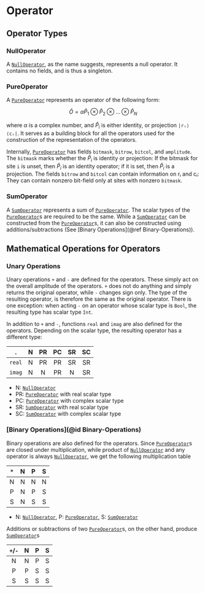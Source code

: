 # Operator

## Operator Types

### NullOperator

A [`NullOperator`](@ref), as the name suggests, represents a null operator.
It contains no fields, and is thus a singleton.

### PureOperator

A [`PureOperator`](@ref) represents an operator of the following form:
```math
\hat{O} = \alpha \hat{P}_1 \otimes \hat{P}_2 \otimes \ldots \otimes \hat{P}_N
```
where $\alpha$ is a complex number, and $\hat{P}_i$ is either identity, or projection ``|rᵢ⟩⟨cᵢ|``.
It serves as a building block for all the operators used for the construction of the representation of the operators.


Internally, [`PureOperator`](@ref) has fields `bitmask`, `bitrow`, `bitcol`, and `amplitude`.
The `bitmask` marks whether the $\hat{P}_i$ is identity or projection:
If the bitmask for site `i` is unset, then $\hat{P}_i$ is an identity operator;
if it is set, then $\hat{P}_{i}$ is a projection.
The fields `bitrow` and `bitcol` can contain information on rᵢ and cᵢ:
They can contain nonzero bit-field only at sites with nonzero `bitmask`.

### SumOperator

A [`SumOperator`](@ref) represents a sum of [`PureOperator`](@ref).
The scalar types of the [`PureOperator`](@ref)s are required to be the same.
While a [`SumOperator`](@ref) can be constructed from the [`PureOperator`](@ref)s,
it can also be constructed using additions/subtractions (See [Binary Operations](@ref Binary-Operations)).

## Mathematical Operations for Operators

### Unary Operations

Unary operations `+` and `-` are defined for the operators.
These simply act on the overall amplitude of the operators.
`+` does not do anything and simply returns the original operator, while `-` changes sign only.
The type of the resulting operator, is therefore the same as the original operator.
There is one exception: when acting `-` on an operator whose scalar type is `Bool`, the resulting type has scalar type `Int`.


In addition to `+` and `-`, functions `real` and `imag` are also defined for the operators.
Depending on the scalar type, the resulting operator has a different type:

|    .     |  N  | PR | PC | SR | SC |
|:--------:|:---:|:--:|:--:|:--:|:--:|
|  `real`  |  N  | PR | PR | SR | SR |
|  `imag`  |  N  | N  | PR | N  | SR |

- N: [`NullOperator`](@ref)
- PR: [`PureOperator`](@ref) with real scalar type
- PC: [`PureOperator`](@ref) with complex scalar type
- SR: [`SumOperator`](@ref) with real scalar type
- SC: [`SumOperator`](@ref) with complex scalar type

### [Binary Operations](@id Binary-Operations)

Binary operations are also defined for the operators.
Since [`PureOperator`](@ref)s are closed under multiplication,
while product of [`NullOperator`](@ref) and any operator is always [`NullOperator`](@ref),
we get the following multiplication table

| `*`    | N | P | S |
|:------:|:-:|:-:|:-:|
| N      | N | N | N |
| P      | N | P | S |
| S      | N | S | S |

- N: [`NullOperator`](@ref), P: [`PureOperator`](@ref), S: [`SumOperator`](@ref)

Additions or subtractions of two [`PureOperator`](@ref)s, on the other hand, produce
[`SumOperator`](@ref)s

|`+`/`-` | N | P | S |
|:------:|:-:|:-:|:-:|
| N      | N | P | S |
| P      | P | S | S |
| S      | S | S | S |
